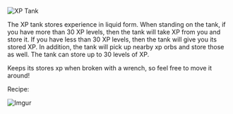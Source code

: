 ![XP Tank](https://i.imgur.com/rEvNOoM.png?1)

The XP tank stores experience in liquid form. When standing on the tank, if you have more than 30 XP levels, then the tank will take XP from you and store it. If you have less than 30 XP levels, then the tank will give you its stored XP. In addition, the tank will pick up nearby xp orbs and store those as well. The tank can store up to 30 levels of XP.

Keeps its stores xp when broken with a wrench, so feel free to move it around!

Recipe:

![Imgur](https://i.imgur.com/ThU4Gng.png)